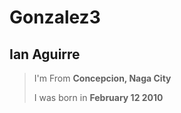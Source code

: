 # Gonzalez3
## **Ian Aguirre**


> I'm From **Concepcion, Naga City**
> 
> I was born in **February 12 2010**


